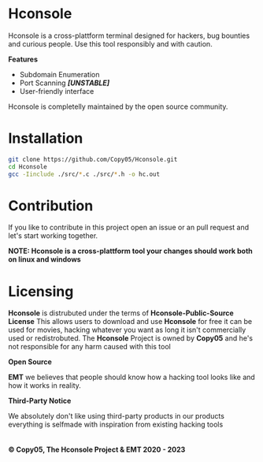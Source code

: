 # Hconsole

Hconsole is a cross-plattform terminal designed for hackers, bug bounties and curious people.
Use this tool responsibly and with caution.

**Features**
- Subdomain Enumeration
- Port Scanning ***[UNSTABLE]***
- User-friendly interface

Hconsole is completelly maintained by the open source community.


# Installation

```bash
git clone https://github.com/Copy05/Hconsole.git
cd Hconsole
gcc -Iinclude ./src/*.c ./src/*.h -o hc.out
```

# Contribution

If you like to contribute in this project open an issue or an pull request and let's start working together.

**NOTE: Hconsole is a cross-plattform tool your changes should work both on linux and windows**

# Licensing
**Hconsole** is distrubuted under the terms of **Hconsole-Public-Source License** This allows users to download and use **Hconsole** for free it can be used for movies, hacking whatever you want as long it isn't commercially used or redistrobuted.
The **Hconsole** Project is owned by **Copy05** and he's not responsible for any harm caused with this tool

**Open Source**

**EMT** we believes that people should know how a hacking tool looks like and how it works in reality.

**Third-Party Notice**

We absolutely don't like using third-party products in our products everything is selfmade with inspiration from existing hacking tools
<br><br><br>
**&copy; Copy05, The Hconsole Project & EMT 2020 - 2023**<br>